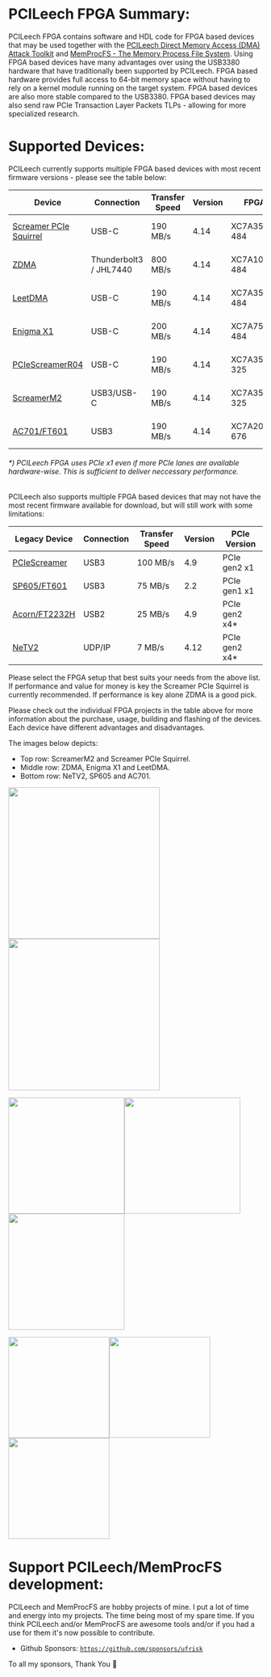 PCILeech FPGA Summary:
=================
PCILeech FPGA contains software and HDL code for FPGA based devices that may be used together with the [PCILeech Direct Memory Access (DMA) Attack Toolkit](https://github.com/ufrisk/pcileech/) and [MemProcFS - The Memory Process File System](https://github.com/ufrisk/MemProcFS/).
Using FPGA based devices have many advantages over using the USB3380 hardware that have traditionally been supported by PCILeech. 
FPGA based hardware provides full access to 64-bit memory space without having to rely on a kernel module running on the target system. 
FPGA based devices are also more stable compared to the USB3380. FPGA based devices may also send raw PCIe Transaction Layer Packets TLPs - allowing for more specialized research.

Supported Devices:
=================
PCILeech currently supports multiple FPGA based devices with most recent firmware versions - please see the table below:

| Device                                | Connection  | Transfer Speed | Version | FPGA         | PCIe Version  | Project<br>Sponsor |
| ------------------------------------- | ----------- | -------------- | --------| ------------ | ------------- | ------------------ |
| [Screamer PCIe Squirrel](PCIeSquirrel)| USB-C       | 190 MB/s       | 4.14    | XC7A35T-484  | PCIe gen2 x1  | [💖](https://shop.lambdaconcept.com) |
| [ZDMA](ZDMA)                          | Thunderbolt3 / JHL7440 | 800 MB/s       | 4.14    | XC7A100T-484 | PCIe gen2 x4  | [💖](https://lightingz.store/products/lightingzdma-fastest-dma-thunderbolt-interface-1gb-s-best-dma-ever-the-ultimate-experience) |
| [LeetDMA](https://enigma-x1.com/)     | USB-C       | 190 MB/s       | 4.14    | XC7A35T-484  | PCIe gen2 x1  | [💖](https://enigma-x1.com/)         |
| [Enigma X1](EnigmaX1)                 | USB-C       | 200 MB/s       | 4.14    | XC7A75T-484  | PCIe gen2 x1  | [💖](https://enigma-x1.com/)         |
| [PCIeScreamerR04](ScreamerM2)         | USB-C       | 190 MB/s       | 4.14    | XC7A35T-325  | PCIe gen2 x4* | [💖](https://shop.lambdaconcept.com) |
| [ScreamerM2](ScreamerM2)              | USB3/USB-C  | 190 MB/s       | 4.14    | XC7A35T-325  | PCIe gen2 x4* | [💖](https://shop.lambdaconcept.com) |
| [AC701/FT601](ac701_ft601)            | USB3        | 190 MB/s       | 4.14    | XC7A200T-676 | PCIe gen2 x4  |                    |

###### *) PCILeech FPGA uses PCIe x1 even if more PCIe lanes are available hardware-wise. This is sufficient to deliver neccessary performance.

PCILeech also supports multiple FPGA based devices that may not have the most recent firmware available for download, but will still work with some limitations:

| Legacy Device                          | Connection | Transfer Speed | Version | PCIe Version  |
| -------------------------------------- | ---------- | -------------- | ------- | ------------- |
| [PCIeScreamer](pciescreamer)           | USB3       | 100 MB/s       | 4.9     | PCIe gen2 x1  |
| [SP605/FT601](sp605_ft601)             | USB3       | 75 MB/s        | 2.2     | PCIe gen1 x1  |
| [Acorn/FT2232H](acorn_ft2232h)         | USB2       | 25 MB/s        | 4.9     | PCIe gen2 x4* |
| [NeTV2](NeTV2)                         | UDP/IP     | 7 MB/s         | 4.12    | PCIe gen2 x4* |

Please select the FPGA setup that best suits your needs from the above list. If performance and value for money is key the Screamer PCIe Squirrel is currently recommended. If performance is key alone ZDMA is a good pick.

Please check out the individual FPGA projects in the table above for more information about the purchase, usage, building and flashing of the devices. Each device have different advantages and disadvantages.

The images below depicts:
* Top row: ScreamerM2 and Screamer PCIe Squirrel.
* Middle row: ZDMA, Enigma X1 and LeetDMA.
* Bottom row: NeTV2, SP605 and AC701.


<img src="https://gist.githubusercontent.com/ufrisk/c5ba7b360335a13bbac2515e5e7bb9d7/raw/f806a68890c94561e53caa7758a5903bb01f5670/gh_m2_1.png" height="300"/><img src="https://gist.githubusercontent.com/ufrisk/c5ba7b360335a13bbac2515e5e7bb9d7/raw/19ae5834c61f267bfe440cb2a3b2894633078d0a/sqr-1.jpg" height="300"/>

<img src="https://gist.githubusercontent.com/ufrisk/c5ba7b360335a13bbac2515e5e7bb9d7/raw/65984ae014a8caa659c2e297dbb77c6c67c0889a/zdma-250.jpg" height="230"/><img src="https://gist.githubusercontent.com/ufrisk/c5ba7b360335a13bbac2515e5e7bb9d7/raw/bb6d57bcb214b7ac0252b0a175885d55cc0438c2/enigmax1.jpg" height="230"/><img src="https://gist.githubusercontent.com/ufrisk/c5ba7b360335a13bbac2515e5e7bb9d7/raw/5d214db54bcba428690007d8705ed6b4012b15d5/leet-1.jpg" height="230"/>

<img src="https://gist.githubusercontent.com/ufrisk/c5ba7b360335a13bbac2515e5e7bb9d7/raw/2032adf8761dfdfc8bad86b08c2385b2497070be/_gh_netv2_1.jpg" height="200"/><img src="https://gist.githubusercontent.com/ufrisk/c5ba7b360335a13bbac2515e5e7bb9d7/raw/66612319445e565edd215d6a1d9f4d84f1e845e7/_gh_sp605_front_x200.jpg" height="200"/><img src="https://gist.githubusercontent.com/ufrisk/c5ba7b360335a13bbac2515e5e7bb9d7/raw/66612319445e565edd215d6a1d9f4d84f1e845e7/_gh_ac701_front_x200.jpg" height="200"/>

Support PCILeech/MemProcFS development:
=======================================
PCILeech and MemProcFS are hobby projects of mine. I put a lot of time and energy into my projects. The time being most of my spare time. If you think PCILeech and/or MemProcFS are awesome tools and/or if you had a use for them it's now possible to contribute.

 - Github Sponsors: [`https://github.com/sponsors/ufrisk`](https://github.com/sponsors/ufrisk)
 
To all my sponsors, Thank You :sparkling_heart:
